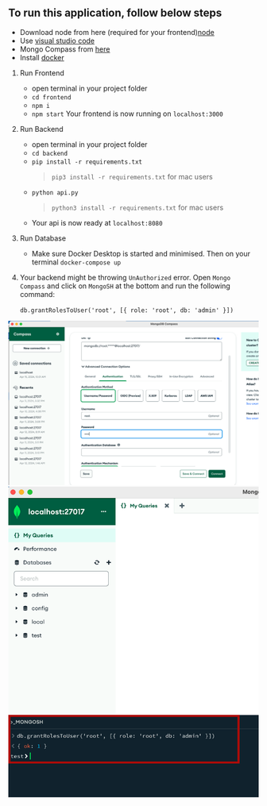 
## To run this application, follow below steps

- Download node from here (required for your frontend)[node](https://nodejs.org/en/download)
- Use [visual studio code](https://code.visualstudio.com/)
- Mongo Compass from [here](https://www.mongodb.com/try/download/compass)
- Install [docker](https://www.docker.com/products/docker-desktop/)

1. Run Frontend
   - open terminal in your project folder
   - `cd frontend`
   - `npm i`
   - `npm start`
   Your frontend is now running on `localhost:3000`

2. Run Backend
   - open terminal in your project folder
   - `cd backend`
   - `pip install -r requirements.txt`
     > `pip3 install -r requirements.txt` for mac users
   - `python api.py`
     > `python3 install -r requirements.txt` for mac users
   - Your api is now ready at `localhost:8080`

3. Run Database
   - Make sure Docker Desktop is started and minimised. Then on your terminal
     `docker-compose up`

3. Your backend might be throwing `UnAuthorized` error. Open `Mongo Compass` and click on `MongoSH` at the bottom and run the following command:

	`db.grantRolesToUser('root', [{ role: 'root', db: 'admin' }])`

![](./mongo.png)
![](./mongoshell.png)

